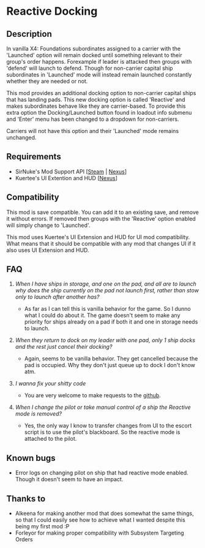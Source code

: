# Reactive Docking

## Description
In vanilla X4: Foundations subordinates assigned to a carrier with the 'Launched' option will remain docked until something relevant to their group's order happens. 
Forexample if leader is attacked then groups with 'defend' will launch to defend.
Though for non-carrier capital ship subordinates in 'Launched' mode will instead remain launched constantly whether they are needed or not.

This mod provides an additional docking option to non-carrier capital ships that has landing pads. This new docking option is called 'Reactive' and makes subordinates behave like they are carrier-based.
To provide this extra option the Docking/Launched button found in loadout info submenu and 'Enter' menu has been changed to a dropdown for non-carriers.

Carriers will not have this option and their 'Launched' mode remains unchanged.

## Requirements

* SirNuke's Mod Support API [[Steam](https://steamcommunity.com/sharedfiles/filedetails/?id=2042901274) | [Nexus](https://www.nexusmods.com/x4foundations/mods/503)]
* Kuertee's UI Extention and HUD [[Nexus](https://www.nexusmods.com/x4foundations/mods/552)]

## Compatibility
This mod is save compatible. You can add it to an existing save, and remove it without errors. If removed then groups with the 'Reactive' option enabled will simply change to 'Launched'.

This mod uses Kuertee's UI Extension and HUD for UI mod compatibility. What means that it should be compatible with any mod that changes UI if it also uses UI Extension and HUD.

## FAQ
	
1. *When I have ships in storage, and one on the pad, and all are to launch why does the ship currently on the pad not launch first, rather than stow only to launch after another has?*
	- As far as I can tell this is vanilla behavior for the game. So I dunno what I could do about it. The game doesn't seem to make any priority for ships already on a pad if both it and one in storage needs to launch.

2. *When they return to dock on my leader with one pad, only 1 ship docks and the rest just cancel their docking?*
	- Again, seems to be vanilla behavior. They get cancelled because the pad is occupied. Why they don't just queue up to dock I don't know atm.

3. *I wanna fix your shitty code*
	- You are very welcome to make requests to the [github](https://github.com/runekn/x4-reactive-docking).

4. *When I change the pilot or take manual control of a ship the Reactive mode is removed?*
	- Yes, the only way I know to transfer changes from UI to the escort script is to use the pilot's blackboard. So the reactive mode is attached to the pilot.

## Known bugs

* Error logs on changing pilot on ship that had reactive mode enabled. Though it doesn't seem to have an impact.

## Thanks to
* Alkeena for making another mod that does somewhat the same things, so that I could easily see how to achieve what I wanted despite this being my first mod :P
* Forleyor for making proper compatibility with Subsystem Targeting Orders